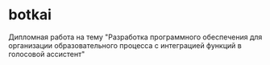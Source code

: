 # botkai
Дипломная работа на тему "Разработка программного обеспечения для организации образовательного процесса с интеграцией функций в голосовой ассистент"
